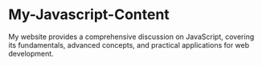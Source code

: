 # My-Javascript-Content
My website provides a comprehensive discussion on JavaScript, covering its fundamentals, advanced concepts, and practical applications for web development.
